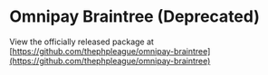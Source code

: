 # Omnipay Braintree (Deprecated)

View the officially released package at [https://github.com/thephpleague/omnipay-braintree](https://github.com/thephpleague/omnipay-braintree)
